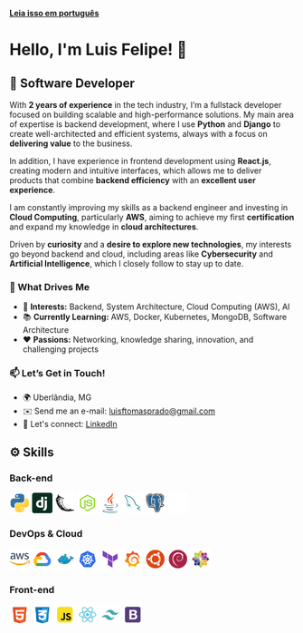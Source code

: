 **[Leia isso em português](./README.md)**

# **Hello, I'm Luis Felipe!** 👋

## 🚀 Software Developer

With **2 years of experience** in the tech industry, I’m a fullstack developer focused on building scalable and high-performance solutions. My main area of expertise is backend development, where I use **Python** and **Django** to create well-architected and efficient systems, always with a focus on **delivering value** to the business.

In addition, I have experience in frontend development using **React.js**, creating modern and intuitive interfaces, which allows me to deliver products that combine **backend efficiency** with an **excellent user experience**.

I am constantly improving my skills as a backend engineer and investing in **Cloud Computing**, particularly **AWS**, aiming to achieve my first **certification** and expand my knowledge in **cloud architectures**.

Driven by **curiosity** and a **desire to explore new technologies**, my interests go beyond backend and cloud, including areas like **Cybersecurity** and **Artificial Intelligence**, which I closely follow to stay up to date.

### 🌟 What Drives Me

- 🎯 **Interests:** Backend, System Architecture, Cloud Computing (AWS), AI
- 📚 **Currently Learning:** AWS, Docker, Kubernetes, MongoDB, Software Architecture
- ❤️ **Passions:** Networking, knowledge sharing, innovation, and challenging projects

### 📫 Let’s Get in Touch!

- 🌍 Uberlândia, MG
- ✉️ Send me an e-mail: <luisftomasprado@gmail.com>
- 🔗 Let's connect: [LinkedIn](https://www.linkedin.com/in/lsstomas)

## ⚙️ Skills

<div align="left">
  <div id="backend">
    <h3>Back-end</h3>
    <!-- Python -->
    <a href="https://www.python.org/" target="_blank" rel="noreferrer" style="text-decoration: none;">
      <img src="icons/python.svg" width="36" height="36" alt="Python">
    </a>
    <!-- Django -->
    <a href="https://www.djangoproject.com/" target="_blank"  rel="noreferrer" style="text-decoration: none;">
      <img src="icons/django.svg" width="36" height="36" alt="Django" />
    </a>
    <!-- Flask -->
    <a href="https://flask.palletsprojects.com/en/3.0.x/" target="_blank" rel="noreferrer" style="text-decoration: none;">
      <img src="icons/flask.svg" width="36" height="36" alt="Flask" />
    </a>
    <!-- Node.js -->
    <a href="https://nodejs.org/pt/" target="_blank" rel="noreferrer" style="text-decoration: none;">
      <img src="icons/node-js.svg" width="36" height="36" alt="NodeJS" />
    </a>
    <!-- Java -->
    <a href="https://www.oracle.com/java/" target="_blank" rel="noreferrer" style="text-decoration: none;">
      <img src="icons/java.svg" width="36" height="36" alt="Java" />
    </a>
    <!-- MySQL -->
    <a href="https://www.mysql.com/" target="_blank" rel="noreferrer" style="text-decoration: none;">
      <img src="icons/mysql.svg" width="36" height="36" alt="MySQL" />
    </a>
    <!-- PostgreSQL -->
    <a href="https://www.postgresql.org/" target="_blank" rel="noreferrer" style="text-decoration: none;">
      <img src="icons/postgresql.svg" width="36" height="36" alt="PostgreSQL" />
    </a>
    <!-- InfluxDB/InfluxData -->
    <a href="https://www.influxdata.com/" target="_blank" rel="noreferrer" style="text-decoration: none;">
      <img src="icons/influxdb.svg" width="36" height="36" alt="InfluxDB" />
    </a>
  </div>

  <div id="devops">
    <h3>DevOps & Cloud</h3>
    <!-- AWS -->
    <a href="https://aws.amazon.com" target="_blank" rel="noreferrer" style="text-decoration: none;">
      <img src="icons/aws.svg" width="36" height="36" alt="Amazon Web Services" />
    </a>
    <!-- GCP -->
    <a href="https://cloud.google.com/" target="_blank" rel="noreferrer" style="text-decoration: none;">
    <img src="icons/gcp.svg" width="36" height="36" alt="Google Cloud" />
    </a>
    <!-- Docker -->
    <a href="https://www.docker.com/" target="_blank" rel="noreferrer" style="text-decoration: none;">
      <img src="icons/docker.svg" width="36" height="36" alt="Docker" />
    </a>
    <!-- Kubernetes -->
    <a href="https://kubernetes.io/" target="_blank" rel="noreferrer" style="text-decoration: none;">
      <img src="icons/kubernetes.svg" width="36" height="36" alt="Kubernetes" />
    </a>
    <!-- Terraform -->
    <a href="https://www.terraform.io/" target="_blank" rel="noreferrer" style="text-decoration: none;">
      <img src="icons/terraform.svg" width="36" height="36" alt="Terraform" />
    </a>
    <!-- Grafana -->
    <a href="https://grafana.com/" target="_blank" rel="noreferrer" style="text-decoration: none;">
      <img src="icons/grafana.svg" width="36" height="36" alt="Grafana" />
    </a>
    <!-- Linux (Ubuntu, Debian, CentOS) -->
    <a href="https://ubuntu.com/" target="_blank" rel="noreferrer" style="text-decoration: none;">
      <img src="icons/ubuntu.svg" width="36" height="36" alt="Ubuntu" />
    </a>
    <a href="https://www.debian.org/" target="_blank" rel="noreferrer" style="text-decoration: none;">
      <img src="icons/debian.svg" width="36" height="36" alt="Debian" />
    </a>
    <a href="https://www.centos.org/" target="_blank" rel="noreferrer" style="text-decoration: none;">
      <img src="icons/centos.svg" width="36" height="36" alt="CentOS" />
    </a>
  </div>

  <div id="frontend">
    <h3>Front-end</h3>
    <!-- HTML5 -->
    <a href="https://developer.mozilla.org/pt-BR/docs/Web/HTML" target="_blank" rel="noreferrer" style="text-decoration: none;">
      <img src="icons/html5.svg" width="36" height="36" alt="HTML5" />
    </a>
    <!-- CSS3 -->
    <a href="https://developer.mozilla.org/pt-BR/docs/Web/CSS" target="_blank" rel="noreferrer" style="text-decoration: none;">
      <img src="icons/css3.svg" width="36" height="36" alt="CSS3" />
    </a>
    <!-- JavaScript -->
    <a href="https://developer.mozilla.org/en-US/docs/Web/JavaScript" target="_blank" rel="noreferrer" style="text-decoration: none;">
      <img src="icons/javascript.svg" width="36" height="36" alt="JavaScript" />
    </a>
    <!-- React.js -->
    <a href="https://pt-br.legacy.reactjs.org/" target="_blank" rel="noreferrer" style="text-decoration: none;">
      <img src="icons/react.svg" width="36" height="36" alt="React" />
    </a>
    <!-- Tailwind CSS -->
    <a href="https://tailwindcss.com/" target="_blank" rel="noreferrer" style="text-decoration: none;">
      <img src="icons/tailwind.svg" width="36" height="36" alt="TailwindCSS" />
    </a>
    <!-- Bootstrap -->
    <a href="https://getbootstrap.com/" target="_blank" rel="noreferrer" style="text-decoration: none;">
      <img src="icons/bootstrap.svg" width="36" height="36" alt="Bootstrap" />
    </a>
  </div>
</div>
